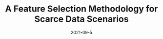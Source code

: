 ---
title: "A Feature Selection Methodology for Scarce Data Scenarios"
collection: talks
type: "Oral presentation"
effort: "contribution"
permalink: /talks/mackie2025_flora
venue: "International Conference on Mathematics in (bio/food) Chemical Kinetics and Engineering (MaCKiE)"
date: 2021-09-5
location: "Izmir, Turkey"
---